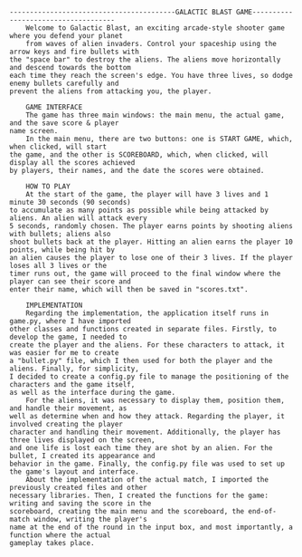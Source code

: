     -----------------------------------------GALACTIC BLAST GAME------------------------------------
        Welcome to Galactic Blast, an exciting arcade-style shooter game where you defend your planet 
        from waves of alien invaders. Control your spaceship using the arrow keys and fire bullets with 
    the "space bar" to destroy the aliens. The aliens move horizontally and descend towards the bottom 
    each time they reach the screen's edge. You have three lives, so dodge enemy bullets carefully and 
    prevent the aliens from attacking you, the player.

        GAME INTERFACE
        The game has three main windows: the main menu, the actual game, and the save score & player 
    name screen.
        In the main menu, there are two buttons: one is START GAME, which, when clicked, will start 
    the game, and the other is SCOREBOARD, which, when clicked, will display all the scores achieved 
    by players, their names, and the date the scores were obtained.
    
        HOW TO PLAY
        At the start of the game, the player will have 3 lives and 1 minute 30 seconds (90 seconds) 
    to accumulate as many points as possible while being attacked by aliens. An alien will attack every 
    5 seconds, randomly chosen. The player earns points by shooting aliens with bullets; aliens also 
    shoot bullets back at the player. Hitting an alien earns the player 10 points, while being hit by 
    an alien causes the player to lose one of their 3 lives. If the player loses all 3 lives or the 
    timer runs out, the game will proceed to the final window where the player can see their score and 
    enter their name, which will then be saved in "scores.txt".

        IMPLEMENTATION
        Regarding the implementation, the application itself runs in game.py, where I have imported 
    other classes and functions created in separate files. Firstly, to develop the game, I needed to 
    create the player and the aliens. For these characters to attack, it was easier for me to create 
    a "bullet.py" file, which I then used for both the player and the aliens. Finally, for simplicity, 
    I decided to create a config.py file to manage the positioning of the characters and the game itself, 
    as well as the interface during the game.
        For the aliens, it was necessary to display them, position them, and handle their movement, as 
    well as determine when and how they attack. Regarding the player, it involved creating the player 
    character and handling their movement. Additionally, the player has three lives displayed on the screen, 
    and one life is lost each time they are shot by an alien. For the bullet, I created its appearance and
    behavior in the game. Finally, the config.py file was used to set up the game's layout and interface.
        About the implementation of the actual match, I imported the previously created files and other 
    necessary libraries. Then, I created the functions for the game: writing and saving the score in the 
    scoreboard, creating the main menu and the scoreboard, the end-of-match window, writing the player's 
    name at the end of the round in the input box, and most importantly, a function where the actual 
    gameplay takes place.


    




    
